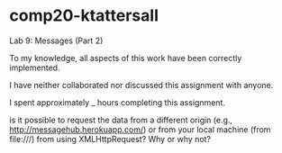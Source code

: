 # comp20-ktattersall

Lab 9: Messages (Part 2)

To my knowledge, all aspects of this work have been correctly implemented.

I have neither collaborated nor discussed this assignment with anyone.

I spent approximately _ hours completing this assignment.

is it possible to request the data from a different origin (e.g., http://messagehub.herokuapp.com/) or from your local machine (from file:///) from using XMLHttpRequest? Why or why not?
